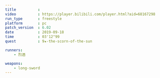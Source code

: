 ```yaml
---
title          :
video          : https://player.bilibili.com/player.html?aid=68167298
run_type       : freestyle
platform       : pc
patch_version  : 6.02
date           : 2019-09-18
time           : 03'12"99
quest          : 9★-the-scorn-of-the-sun

runners:
    - 烈酒

weapons:
    - long-sword
---
```

